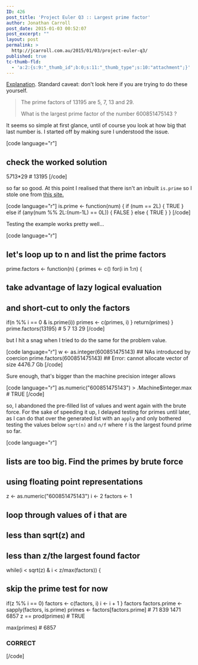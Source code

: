 ```yaml
---
ID: 426
post_title: 'Project Euler Q3 :: Largest prime factor'
author: Jonathan Carroll
post_date: 2015-01-03 00:52:07
post_excerpt: ""
layout: post
permalink: >
  http://jcarroll.com.au/2015/01/03/project-euler-q3/
published: true
tc-thumb-fld:
  - 'a:2:{s:9:"_thumb_id";b:0;s:11:"_thumb_type";s:10:"attachment";}'
---
```

<a title="Project Euler" href="http://jcarroll.com.au/2015/01/code/project-euler/" target="_blank">Explanation</a>. Standard caveat: don't look here if you are trying to do these yourself.
<blockquote>The prime factors of 13195 are 5, 7, 13 and 29.

What is the largest prime factor of the number 600851475143 ?</blockquote>
It seems so simple at first glance, until of course you look at how big that last number is. I started off by making sure I understood the issue.

[code language="r"]
## check the worked solution
5*7*13*29 # 13195
[/code]

so far so good. At this point I realised that there isn't an inbuilt <code>is.prime</code> so I stole one from <a title="rlist examples" href="http://cran.r-project.org/web/packages/rlist/vignettes/Examples.html" target="_blank">this site.</a>

[code language="r"]
is.prime &lt;- function(num) {
 if (num == 2L) {
 TRUE
 } else if (any(num %% 2L:(num-1L) == 0L)) {
 FALSE
 } else {
 TRUE
 }
}
[/code]

Testing the example works pretty well...

[code language="r"]
## let's loop up to n and list the prime factors
prime.factors &lt;- function(n) {
 primes &lt;- c()
 for(i in 1:n) {
 ## take advantage of lazy logical evaluation
 ## and short-cut to only the factors
 if(n %% i == 0 &amp; is.prime(i)) primes &lt;- c(primes, i)
 }
 return(primes)
}
prime.factors(13195) # 5 7 13 29
[/code]

but I hit a snag when I tried to do the same for the problem value.

[code language="r"]
w &lt;- as.integer(600851475143) ## NAs introduced by coercion 
prime.factors(600851475143) ## Error: cannot allocate vector of size 4476.7 Gb
[/code]

Sure enough, that's bigger than the machine precision integer allows

[code language="r"]
as.numeric(&quot;600851475143&quot;) &gt; .Machine$integer.max # TRUE
[/code]

so, I abandoned the pre-filled list of values and went again with the brute force. For the sake of speeding it up, I delayed testing for primes until later, as I can do that over the generated list with an <code>apply</code> and only bothered testing the values below <code>sqrt(n)</code> and <code>n/f</code> where <code>f</code> is the largest found prime so far.

[code language="r"]
## lists are too big. Find the primes by brute force
## using floating point representations
z &lt;- as.numeric(&quot;600851475143&quot;)
i &lt;- 2
factors &lt;- 1
## loop through values of i that are
## less than sqrt(z) and
## less than z/the largest found factor
while(i &lt; sqrt(z) &amp; i &lt; z/max(factors)) {
 ## skip the prime test for now
 if(z %% i == 0) factors &lt;- c(factors, i)
 i &lt;- i + 1
}
factors
factors.prime &lt;- sapply(factors, is.prime)
primes &lt;- factors[factors.prime] # 71 839 1471 6857
z == prod(primes) # TRUE

max(primes) # 6857

### CORRECT
[/code]